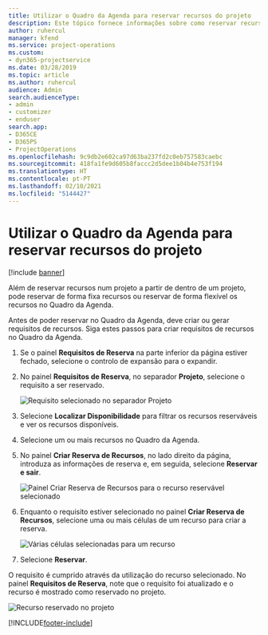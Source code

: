 ```yaml
---
title: Utilizar o Quadro da Agenda para reservar recursos do projeto
description: Este tópico fornece informações sobre como reservar recursos.
author: ruhercul
manager: kfend
ms.service: project-operations
ms.custom:
- dyn365-projectservice
ms.date: 03/28/2019
ms.topic: article
ms.author: ruhercul
audience: Admin
search.audienceType:
- admin
- customizer
- enduser
search.app:
- D365CE
- D365PS
- ProjectOperations
ms.openlocfilehash: 9c9db2e602ca97d63ba237fd2c0eb757583caebc
ms.sourcegitcommit: 418fa1fe9d605b8faccc2d5dee1b04b4e753f194
ms.translationtype: HT
ms.contentlocale: pt-PT
ms.lasthandoff: 02/10/2021
ms.locfileid: "5144427"
---
```

# <a name="use-the-schedule-board-to-book-project-resources"></a>Utilizar o Quadro da Agenda para reservar recursos do projeto

[!include [banner](../includes/psa-now-project-operations.md)]

Além de reservar recursos num projeto a partir de dentro de um projeto, pode reservar de forma fixa recursos ou reservar de forma flexível os recursos no Quadro da Agenda.

Antes de poder reservar no Quadro da Agenda, deve criar ou gerar requisitos de recursos. Siga estes passos para criar requisitos de recursos no Quadro da Agenda.

1. Se o painel **Requisitos de Reserva** na parte inferior da página estiver fechado, selecione o controlo de expansão para o expandir.
2. No painel **Requisitos de Reserva**, no separador **Projeto**, selecione o requisito a ser reservado.

    ![Requisito selecionado no separador Projeto](media/Resource-Management-image73.png)

3. Selecione **Localizar Disponibilidade** para filtrar os recursos reserváveis e ver os recursos disponíveis. 
4. Selecione um ou mais recursos no Quadro da Agenda. 
5. No painel **Criar Reserva de Recursos**, no lado direito da página, introduza as informações de reserva e, em seguida, selecione **Reservar e sair**.

    ![Painel Criar Reserva de Recursos para o recurso reservável selecionado](media/Resource-Management-image74.png)

6. Enquanto o requisito estiver selecionado no painel **Criar Reserva de Recursos**, selecione uma ou mais células de um recurso para criar a reserva.

    ![Várias células selecionadas para um recurso](media/Resource-Management-image75.png)

7. Selecione **Reservar**.

O requisito é cumprido através da utilização do recurso selecionado. No painel **Requisitos de Reserva**, note que o requisito foi atualizado e o recurso é mostrado como reservado no projeto.

![Recurso reservado no projeto](media/Resource-Management-image76.png)


[!INCLUDE[footer-include](../includes/footer-banner.md)]